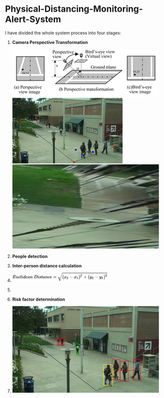 # Physical-Distancing-Monitoring-Alert-System
I have divided the whole system process into four stages:
1) **Camera Perspective Transformation**

      ![](Images/fig4.png)
      ![](Images/fig5.png)
      ![](Images/fig6.png)
2) **People detection**
3) **Inter-person distance calculation**
4)  ![](Images/fig12a.png)
5)    
6) **Risk factor determination**
7)  ![](Images/fig13.png)
